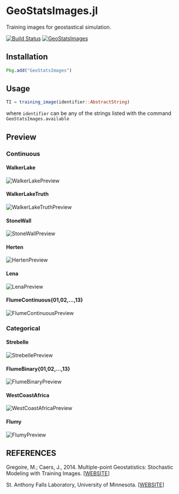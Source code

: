 GeoStatsImages.jl
=================

Training images for geostastical simulation.

[![Build Status](https://travis-ci.org/juliohm/GeoStatsImages.jl.svg?branch=master)](https://travis-ci.org/juliohm/GeoStatsImages.jl)
[![GeoStatsImages](http://pkg.julialang.org/badges/GeoStatsImages_0.4.svg)](http://pkg.julialang.org/?pkg=GeoStatsImages&ver=0.4)

Installation
------------

```julia
Pkg.add("GeoStatsImages")
```

Usage
-----

```julia
TI = training_image(identifier::AbstractString)
```
where `identifier` can be any of the strings listed with the command `GeoStatsImages.available`

Preview
-------

### Continuous

#### WalkerLake
![WalkerLakePreview](src/data/WalkerLake.png)

#### WalkerLakeTruth
![WalkerLakeTruthPreview](src/data/WalkerLakeTruth.png)

#### StoneWall
![StoneWallPreview](src/data/StoneWall.png)

#### Herten
![HertenPreview](src/data/Herten.png)

#### Lena
![LenaPreview](src/data/Lena.png)

#### FlumeContinuous{01,02,...,13}
![FlumeContinuousPreview](src/data/FlumeContinuous.png)

### Categorical

#### Strebelle
![StrebellePreview](src/data/Strebelle.png)

#### FlumeBinary{01,02,...,13}
![FlumeBinaryPreview](src/data/FlumeBinary.png)

#### WestCoastAfrica
![WestCoastAfricaPreview](src/data/WestCoastAfrica.png)

#### Flumy
![FlumyPreview](src/data/Flumy.png)

REFERENCES
----------

Gregoire, M.; Caers, J., 2014. Multiple-point Geostatistics: Stochastic Modeling with Training Images. [[WEBSITE](http://trainingimages.org)]

St. Anthony Falls Laboratory, University of Minnesota. [[WEBSITE](https://www.esci.umn.edu/orgs/seds/Sedi_Research.htm)]
